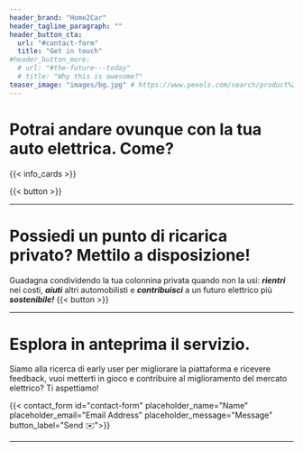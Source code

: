 ```yaml
---
header_brand: "Home2Car"
header_tagline_paragraph: ""
header_button_cta:
  url: "#contact-form"
  title: "Get in touch"
#header_button_more:
  # url: "#the-future---today"
  # title: "Why this is awesome?"
teaser_image: "images/bg.jpg" # https://www.pexels.com/search/product%20testing/
---
```


# Potrai andare ovunque con la tua auto elettrica. Come?

{{< info_cards >}}

{{< button >}}


---

# Possiedi un punto di ricarica privato? Mettilo a disposizione!

Guadagna condividendo la tua colonnina privata quando non la usi: 
**_rientri_** nei costi, **_aiuti_** altri automobilisti e **_contribuisci_** a un futuro elettrico più **_sostenibile!_**
{{< button >}}


---


# Esplora in anteprima il servizio.

Siamo alla ricerca di early user per migliorare la piattaforma e ricevere feedback, vuoi metterti in gioco e contribuire al miglioramento del mercato elettrico? Ti aspettiamo!

{{< contact_form id="contact-form" placeholder_name="Name" placeholder_email="Email Address" placeholder_message="Message" button_label="Send ✉️">}}

--- 
